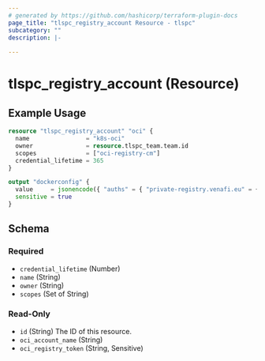 ```yaml
---
# generated by https://github.com/hashicorp/terraform-plugin-docs
page_title: "tlspc_registry_account Resource - tlspc"
subcategory: ""
description: |-
  
---
```


# tlspc_registry_account (Resource)



## Example Usage

```terraform
resource "tlspc_registry_account" "oci" {
  name                = "k8s-oci"
  owner               = resource.tlspc_team.team.id
  scopes              = ["oci-registry-cm"]
  credential_lifetime = 365
}

output "dockerconfig" {
  value     = jsonencode({ "auths" = { "private-registry.venafi.eu" = { "auth" = base64encode("${resource.tlspc_registry_account.oci.oci_account_name}:${resource.tlspc_registry_account.oci.oci_registry_token}") } } })
  sensitive = true
}
```

<!-- schema generated by tfplugindocs -->
## Schema

### Required

- `credential_lifetime` (Number)
- `name` (String)
- `owner` (String)
- `scopes` (Set of String)

### Read-Only

- `id` (String) The ID of this resource.
- `oci_account_name` (String)
- `oci_registry_token` (String, Sensitive)
